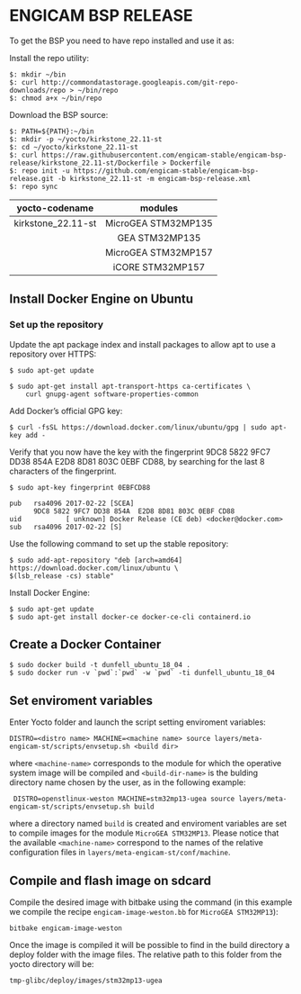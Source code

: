 # ENGICAM BSP RELEASE

To get the BSP you need to have repo installed and use it as:

Install the repo utility:

    $: mkdir ~/bin
    $: curl http://commondatastorage.googleapis.com/git-repo-downloads/repo > ~/bin/repo
    $: chmod a+x ~/bin/repo

Download the BSP source:

    $: PATH=${PATH}:~/bin
    $: mkdir -p ~/yocto/kirkstone_22.11-st
    $: cd ~/yocto/kirkstone_22.11-st
    $: curl https://raw.githubusercontent.com/engicam-stable/engicam-bsp-release/kirkstone_22.11-st/Dockerfile > Dockerfile
    $: repo init -u https://github.com/engicam-stable/engicam-bsp-release.git -b kirkstone_22.11-st -m engicam-bsp-release.xml    
    $: repo sync

|   yocto-codename      |         modules       |
|:---------------------:|:---------------------:|
|  kirkstone_22.11-st   |  MicroGEA STM32MP135  | 
|                       |    GEA STM32MP135 	|
|                       |  MicroGEA STM32MP157 	|
|                       |    iCORE STM32MP157 	|

## Install Docker Engine on Ubuntu

### Set up the repository

Update the apt package index and install packages to allow apt to use a repository over HTTPS:

    $ sudo apt-get update

    $ sudo apt-get install apt-transport-https ca-certificates \
        curl gnupg-agent software-properties-common

Add Docker’s official GPG key:

    $ curl -fsSL https://download.docker.com/linux/ubuntu/gpg | sudo apt-key add -

Verify that you now have the key with the fingerprint 9DC8 5822 9FC7 DD38 854A  E2D8 8D81 803C 0EBF CD88, by searching for the last 8 characters of the fingerprint.

    $ sudo apt-key fingerprint 0EBFCD88

    pub   rsa4096 2017-02-22 [SCEA]
          9DC8 5822 9FC7 DD38 854A  E2D8 8D81 803C 0EBF CD88
    uid           [ unknown] Docker Release (CE deb) <docker@docker.com>
    sub   rsa4096 2017-02-22 [S]

Use the following command to set up the stable repository:

    $ sudo add-apt-repository "deb [arch=amd64] https://download.docker.com/linux/ubuntu \
    $(lsb_release -cs) stable"

Install Docker Engine:

    $ sudo apt-get update
    $ sudo apt-get install docker-ce docker-ce-cli containerd.io

## Create a Docker Container

    $ sudo docker build -t dunfell_ubuntu_18_04 .
    $ sudo docker run -v `pwd`:`pwd` -w `pwd` -ti dunfell_ubuntu_18_04
    
## Set enviroment variables

Enter Yocto folder and launch the script setting enviroment variables:

	DISTRO=<distro name> MACHINE=<machine name> source layers/meta-engicam-st/scripts/envsetup.sh <build dir>

where ``<machine-name>`` corresponds to the module for which the operative system image will be compiled and ``<build-dir-name>`` is the bulding directory name chosen by the user, as in the following example:

	 DISTRO=openstlinux-weston MACHINE=stm32mp13-ugea source layers/meta-engicam-st/scripts/envsetup.sh build

where a directory named ``build`` is created and enviroment variables are set to compile images for the module ``MicroGEA STM32MP13``. Please notice that the available ``<machine-name>`` correspond to the names of the relative configuration files in ``layers/meta-engicam-st/conf/machine``.

## Compile and flash image on sdcard

Compile the desired image with bitbake using the command (in this example we compile the recipe ``engicam-image-weston.bb`` for ``MicroGEA STM32MP13``):

	bitbake engicam-image-weston

Once the image is compiled it will be possible to find in the build directory a deploy folder with the image files. The relative path to this folder from the yocto directory will be:

	tmp-glibc/deploy/images/stm32mp13-ugea

